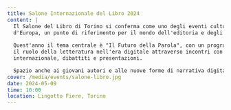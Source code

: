 ```yaml
---
title: Salone Internazionale del Libro 2024
content: |
  Il Salone del Libro di Torino si conferma come uno degli eventi culturali più importanti 
  d'Europa, un punto di riferimento per il mondo dell'editoria e degli amanti della lettura.
  
  Quest'anno il tema centrale è "Il Futuro della Parola", con un programma che esplora 
  il ruolo della letteratura nell'era digitale attraverso incontri con autori di fama 
  internazionale, dibattiti e presentazioni.

  Spazio anche ai giovani autori e alle nuove forme di narrativa digitale.
cover: /media/events/salone-libro.jpg
date: 2024-05-09
time: 10:00
location: Lingotto Fiere, Torino
---
```

